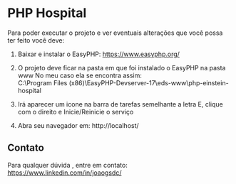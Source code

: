 <h1>PHP Hospital</h1>

Para poder executar o projeto e ver eventuais alterações que você possa ter feito você deve:

1. Baixar e instalar o EasyPHP: https://www.easyphp.org/

2. O projeto deve ficar na pasta em que foi instalado o EasyPHP na pasta www
No meu caso ela se encontra assim: <br>
C:\Program Files (x86)\EasyPHP-Devserver-17\eds-www\php-einstein-hospital

3. Irá aparecer um icone na barra de tarefas semelhante a letra E, clique com o direito e Inicie/Reinicie o serviço

4. Abra seu navegador em: http://localhost/

<h2>Contato</h2>

Para qualquer dúvida , entre em contato: https://www.linkedin.com/in/joaogsdc/